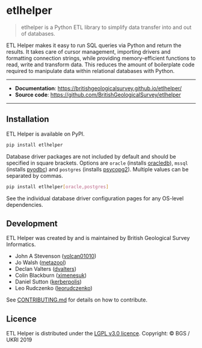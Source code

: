 # etlhelper

> etlhelper is a Python ETL library to simplify data transfer into and out of databases.

ETL Helper makes it easy to run SQL queries via Python and return the
results.
It takes care of cursor management, importing drivers and formatting connection strings,
while providing memory-efficient functions to read, write and transform data.
This reduces the amount of boilerplate code required to manipulate data within relational
databases with Python.

---

+ **Documentation**: https://britishgeologicalsurvey.github.io/etlhelper/
+ **Source code**: https://github.com/BritishGeologicalSurvey/etlhelper

---

## Installation

ETL Helper is available on PyPI.

```bash
pip install etlhelper
```

Database driver packages are not included by default and should be specified in square brackets.
Options are `oracle` (installs [oracledb](https://pypi.org/project/oracledb/)), `mssql` (installs [pyodbc](https://pypi.org/project/pyodbc/)) and `postgres` (installs [psycopg2](https://pypi.org/project/psycopg2/)).
Multiple values can be separated by commas.

```bash
pip install etlhelper[oracle,postgres]
```

See the individual database driver configuration pages for any OS-level dependencies.


## Development

ETL Helper was created by and is maintained by British Geological Survey Informatics.

+ John A Stevenson ([volcan01010](https://github.com/volcan01010))
+ Jo Walsh ([metazool](https://github.com/metazool))
+ Declan Valters ([dvalters](https://github.com/dvalters))
+ Colin Blackburn ([ximenesuk](https://github.com/ximenesuk))
+ Daniel Sutton ([kerberpolis](https://github.com/kerberpolis))
+ Leo Rudczenko ([leorudczenko](https://github.com/leorudczenko))

See [CONTRIBUTING.md](CONTRIBUTING.md) for details on how to contribute.

## Licence

ETL Helper is distributed under the [LGPL v3.0 licence](LICENSE).
Copyright: © BGS / UKRI 2019
